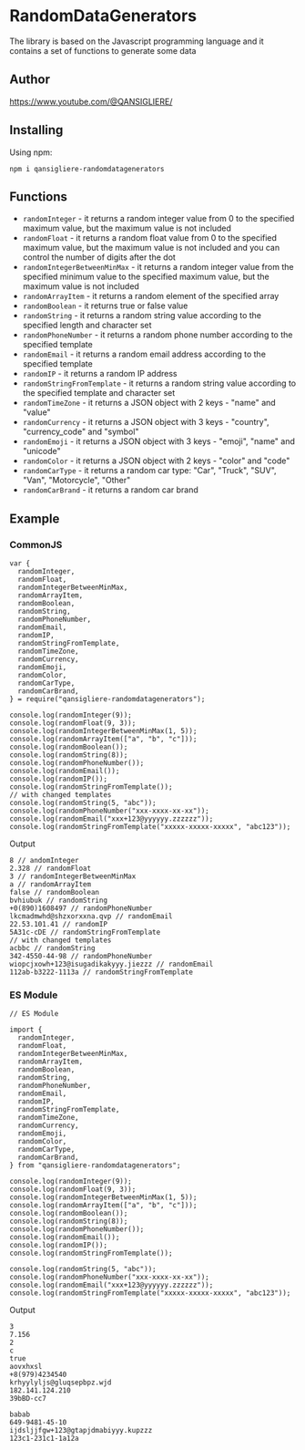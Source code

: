 # RandomDataGenerators

The library is based on the Javascript programming language and it contains a set of functions to generate some data

## Author

https://www.youtube.com/@QANSIGLIERE/

## Installing

Using npm:

`npm i qansigliere-randomdatagenerators`

## Functions

-   `randomInteger` - it returns a random integer value from 0 to the specified maximum value, but the maximum value is
    not included
-   `randomFloat` - it returns a random float value from 0 to the specified maximum value, but the maximum value is not
    included and you can control the number of digits after the dot
-   `randomIntegerBetweenMinMax` - it returns a random integer value from the specified minimum value to the specified
    maximum value, but the maximum value is not included
-   `randomArrayItem` - it returns a random element of the specified array
-   `randomBoolean` - it returns true or false value
-   `randomString` - it returns a random string value according to the specified length and character set
-   `randomPhoneNumber` - it returns a random phone number according to the specified template
-   `randomEmail` - it returns a random email address according to the specified template
-   `randomIP` - it returns a random IP address
-   `randomStringFromTemplate` - it returns a random string value according to the specified template and character set
-   `randomTimeZone` - it returns a JSON object with 2 keys - "name" and "value"
-   `randomCurrency` - it returns a JSON object with 3 keys - "country", "currency_code" and "symbol"
-   `randomEmoji` - it returns a JSON object with 3 keys - "emoji", "name" and "unicode"
-   `randomColor` - it returns a JSON object with 2 keys - "color" and "code"
-   `randomCarType` - it returns a random car type: "Car", "Truck", "SUV", "Van", "Motorcycle", "Other"
-   `randomCarBrand` - it returns a random car brand

## Example

### CommonJS

```
var {
  randomInteger,
  randomFloat,
  randomIntegerBetweenMinMax,
  randomArrayItem,
  randomBoolean,
  randomString,
  randomPhoneNumber,
  randomEmail,
  randomIP,
  randomStringFromTemplate,
  randomTimeZone,
  randomCurrency,
  randomEmoji,
  randomColor,
  randomCarType,
  randomCarBrand,
} = require("qansigliere-randomdatagenerators");

console.log(randomInteger(9));
console.log(randomFloat(9, 3));
console.log(randomIntegerBetweenMinMax(1, 5));
console.log(randomArrayItem(["a", "b", "c"]));
console.log(randomBoolean());
console.log(randomString(8));
console.log(randomPhoneNumber());
console.log(randomEmail());
console.log(randomIP());
console.log(randomStringFromTemplate());
// with changed templates
console.log(randomString(5, "abc"));
console.log(randomPhoneNumber("xxx-xxxx-xx-xx"));
console.log(randomEmail("xxx+123@yyyyyy.zzzzzz"));
console.log(randomStringFromTemplate("xxxxx-xxxxx-xxxxx", "abc123"));
```

Output

```
8 // andomInteger
2.328 // randomFloat
3 // randomIntegerBetweenMinMax
a // randomArrayItem
false // randomBoolean
bvhiubuk // randomString
+0(890)1608497 // randomPhoneNumber
lkcmadmwhd@shzxorxxna.qvp // randomEmail
22.53.101.41 // randomIP
5A31c-cDE // randomStringFromTemplate
// with changed templates
acbbc // randomString
342-4550-44-98 // randomPhoneNumber
wiopcjxowh+123@isugadikakyyy.jiezzz // randomEmail
112ab-b3222-1113a // randomStringFromTemplate
```

### ES Module

```
// ES Module

import {
  randomInteger,
  randomFloat,
  randomIntegerBetweenMinMax,
  randomArrayItem,
  randomBoolean,
  randomString,
  randomPhoneNumber,
  randomEmail,
  randomIP,
  randomStringFromTemplate,
  randomTimeZone,
  randomCurrency,
  randomEmoji,
  randomColor,
  randomCarType,
  randomCarBrand,
} from "qansigliere-randomdatagenerators";

console.log(randomInteger(9));
console.log(randomFloat(9, 3));
console.log(randomIntegerBetweenMinMax(1, 5));
console.log(randomArrayItem(["a", "b", "c"]));
console.log(randomBoolean());
console.log(randomString(8));
console.log(randomPhoneNumber());
console.log(randomEmail());
console.log(randomIP());
console.log(randomStringFromTemplate());

console.log(randomString(5, "abc"));
console.log(randomPhoneNumber("xxx-xxxx-xx-xx"));
console.log(randomEmail("xxx+123@yyyyyy.zzzzzz"));
console.log(randomStringFromTemplate("xxxxx-xxxxx-xxxxx", "abc123"));

```

Output

```
3
7.156
2
c
true
aovxhxsl
+8(979)4234540
krhyylyljs@gluqsepbpz.wjd
182.141.124.210
39bBD-cc7

babab
649-9481-45-10
ijdsljjfgw+123@gtapjdmabiyyy.kupzzz
123c1-231c1-1a12a
```
